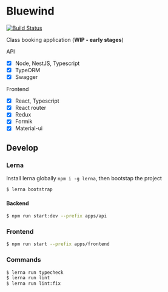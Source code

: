 # Bluewind 

[![Build Status](https://travis-ci.org/belgattitude/bluewind.svg?branch=master)](https://travis-ci.org/belgattitude/bluewind)

Class booking application (**WIP - early stages**)

API

- [x] Node, NestJS, Typescript
- [x] TypeORM
- [x] Swagger

Frontend

- [x] React, Typescript
- [x] React router
- [x] Redux
- [x] Formik
- [x] Material-ui
 
## Develop

### Lerna

Install lerna globally `npm i -g lerna`, then bootstap the project

```bash
$ lerna bootstrap
```

#### Backend

```bash
$ npm run start:dev --prefix apps/api
```

### Frontend

```bash
$ npm run start --prefix apps/frontend
```


### Commands

```bash
$ lerna run typecheck
$ lerna run lint
$ lerna run lint:fix
```

